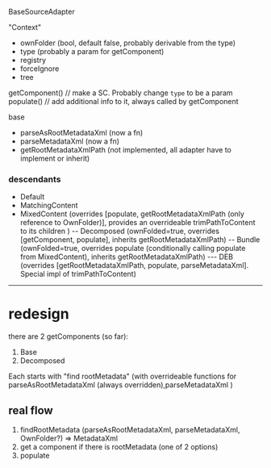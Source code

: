 BaseSourceAdapter

"Context"

- ownFolder (bool, default false, probably derivable from the type)
- type (probably a param for getComponent)
- registry
- forceIgnore
- tree

getComponent() // make a SC.  Probably change `type` to be a param
populate() // add additional info to it, always called by getComponent

base

- parseAsRootMetadataXml (now a fn)
- parseMetadataXml (now a fn)
- getRootMetadataXmlPath (not implemented, all adapter have to implement or inherit)

### descendants

- Default
- MatchingContent
- MixedContent (overrides [populate, getRootMetadataXmlPath (only reference to OwnFolder)], provides an overrideable trimPathToContent to its children )
  -- Decomposed (ownFolded=true, overrides [getComponent, populate], inherits getRootMetadataXmlPath)
  -- Bundle (ownFolded=true, overrides populate (conditionally calling populate from MixedContent), inherits getRootMetadataXmlPath)
    --- DEB (overrides [getRootMetadataXmlPath, populate, parseMetadataXml].  Special impl of trimPathToContent)

---

# redesign

there are 2 getComponents (so far):

1. Base
2. Decomposed

Each starts with "find rootMetadata" (with overrideable functions for parseAsRootMetadataXml (always overridden),parseMetadataXml )

## real flow

1. findRootMetadata (parseAsRootMetadataXml, parseMetadataXml, OwnFolder?) => MetadataXml
2. get a component if there is rootMetadata (one of 2 options)
3. populate
